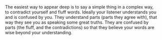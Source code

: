 The easiest way to appear deep is to say a simple thing in a complex way, to contradict yourself and fluff words. Ideally your listener understands you and is confused by you. They understand parts (parts they agree with), that way they see you as speaking some great truths. They are confused by parts (the fluff, and the contradictions) so that they believe your words are wise beyond your understanding.
